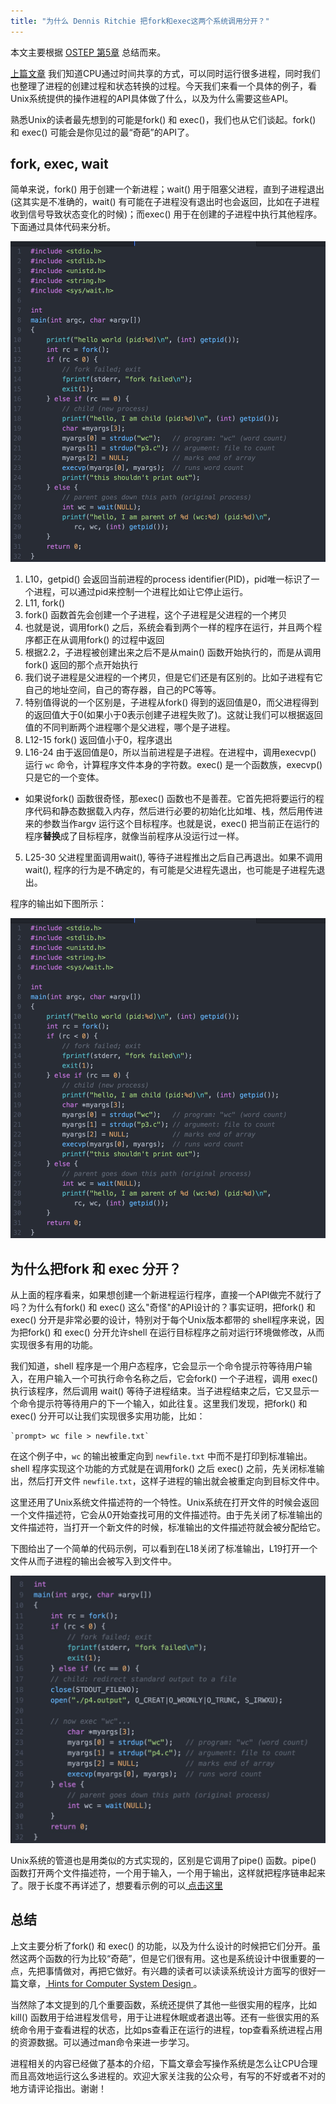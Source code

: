 ```yaml
---
title: "为什么 Dennis Ritchie 把fork和exec这两个系统调用分开？"
---
```


本文主要根据 <a href="http://pages.cs.wisc.edu/~remzi/OSTEP/cpu-api.pdf">OSTEP 第5章</a> 总结而来。

<a href="http://toutiao.com/i6246736448540639746/">上篇文章</a> 我们知道CPU通过时间共享的方式，可以同时运行很多进程，同时我们也整理了进程的创建过程和状态转换的过程。今天我们来看一个具体的例子，看Unix系统提供的操作进程的API具体做了什么，以及为什么需要这些API。

熟悉Unix的读者最先想到的可能是fork() 和 exec()，我们也从它们谈起。fork() 和 exec() 可能会是你见过的最“奇葩”的API了。

## fork, exec, wait
简单来说，fork() 用于创建一个新进程；wait() 用于阻塞父进程，直到子进程退出(这其实是不准确的，wait() 有可能在子进程没有退出时也会返回，比如在子进程收到信号导致状态变化的时候)；而exec() 用于在创建的子进程中执行其他程序。下面通过具体代码来分析。

![fork, exec and wait](/images/ostep_p3_fork_exec_wait.jpg "fork, exec and wait")

1. L10，getpid() 会返回当前进程的process identifier(PID)，pid唯一标识了一个进程，可以通过pid来控制一个进程比如让它停止运行。
2. L11, fork()
  1. fork() 函数首先会创建一个子进程，这个子进程是父进程的一个拷贝
  2. 也就是说，调用fork() 之后，系统会看到两个一样的程序在运行，并且两个程序都正在从调用fork() 的过程中返回
  3. 根据2.2，子进程被创建出来之后不是从main() 函数开始执行的，而是从调用fork() 返回的那个点开始执行
  4. 我们说子进程是父进程的一个拷贝，但是它们还是有区别的。比如子进程有它自己的地址空间，自己的寄存器，自己的PC等等。
  5. 特别值得说的一个区别是，子进程从fork() 得到的返回值是0，而父进程得到的返回值大于0(如果小于0表示创建子进程失败了)。这就让我们可以根据返回值的不同判断两个进程哪个是父进程，哪个是子进程。
3. L12-15 fork() 返回值小于0，程序退出
4. L16-24 由于返回值是0，所以当前进程是子进程。在进程中，调用execvp() 运行 `wc` 命令，计算程序文件本身的字符数。exec() 是一个函数族，execvp() 只是它的一个变体。
  * 如果说fork() 函数很奇怪，那exec() 函数也不是善茬。它首先把将要运行的程序代码和静态数据载入内存，然后进行必要的初始化比如堆、栈，然后用传进来的参数当作argv 运行这个目标程序。也就是说，exec() 把当前正在运行的程序<b>替换</b>成了目标程序，就像当前程序从没运行过一样。
5. L25-30 父进程里面调用wait(), 等待子进程推出之后自己再退出。如果不调用wait(), 程序的行为是不确定的，有可能是父进程先退出，也可能是子进程先退出。

程序的输出如下图所示：

![fork, exec and wait 输出](/images/ostep_p3_fork_exec_wait.jpg "fork, exec and wait 输出")

## 为什么把fork 和 exec 分开？
从上面的程序看来，如果想创建一个新进程运行程序，直接一个API做完不就行了吗？为什么有fork() 和 exec() 这么"奇怪"的API设计的？事实证明，把fork() 和 exec() 分开是非常必要的设计，特别对于每个Unix版本都带的 shell程序来说，因为把fork() 和 exec() 分开允许shell 在运行目标程序之前对运行环境做修改，从而实现很多有用的功能。

我们知道，shell 程序是一个用户态程序，它会显示一个命令提示符等待用户输入，在用户输入一个可执行命令名称之后，它会fork() 一个子进程，调用 exec() 执行该程序，然后调用 wait() 等待子进程结束。当子进程结束之后，它又显示一个命令提示符等待用户的下一个输入，如此往复。这里我们发现，把fork() 和 exec() 分开可以让我们实现很多实用功能，比如：

    `prompt> wc file > newfile.txt`

在这个例子中，`wc` 的输出被重定向到 `newfile.txt` 中而不是打印到标准输出。shell 程序实现这个功能的方式就是在调用fork() 之后 exec() 之前，先关闭标准输出，然后打开文件 `newfile.txt`，这样子进程的输出就会被重定向到目标文件中。

这里还用了Unix系统文件描述符的一个特性。Unix系统在打开文件的时候会返回一个文件描述符，它会从0开始查找可用的文件描述符。由于先关闭了标准输出的文件描述符，当打开一个新文件的时候，标准输出的文件描述符就会被分配给它。

下图给出了一个简单的代码示例，可以看到在L18关闭了标准输出，L19打开一个文件从而子进程的输出会被写入到文件中。

![fork, exec and wait 输出](/images/ostep_p4_pipe.jpg "fork, exec and wait 输出")

Unix系统的管道也是用类似的方式实现的，区别是它调用了pipe() 函数。pipe() 函数打开两个文件描述符，一个用于输入，一个用于输出，这样就把程序链串起来了。限于长度不再详述了，想要看示例的可以<a href="http://man7.org/tlpi/code/online/diff/pipes/simple_pipe.c.html"> 点击这里 </a>

## 总结
上文主要分析了fork() 和 exec() 的功能，以及为什么设计的时候把它们分开。虽然这两个函数的行为比较“奇葩”，但是它们很有用。这也是系统设计中很重要的一点，先把事情做对，再把它做好。有兴趣的读者可以读读系统设计方面写的很好一篇文章，<a href="http://research.microsoft.com/en-us/um/people/blampson/33-Hints/WebPage.html"> Hints for Computer System Design </a>。

当然除了本文提到的几个重要函数，系统还提供了其他一些很实用的程序，比如kill() 函数用于给进程发信号，用于让进程休眠或者退出等。还有一些很实用的系统命令用于查看进程的状态，比如ps查看正在运行的进程，top查看系统进程占用的资源数据。可以通过man命令来进一步学习。

进程相关的内容已经做了基本的介绍，下篇文章会写操作系统是怎么让CPU合理而且高效地运行这么多进程的。欢迎大家关注我的公众号，有写的不好或者不对的地方请评论指出。谢谢！
